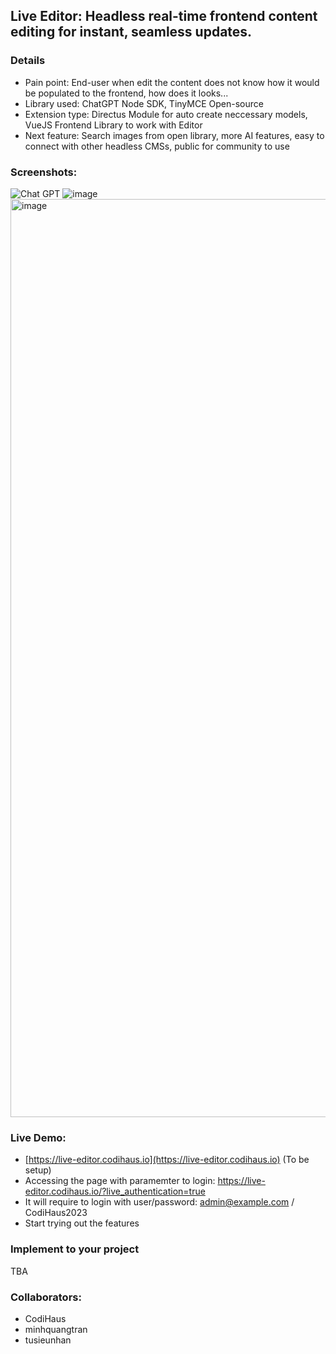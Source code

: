 ## Live Editor: Headless real-time frontend content editing for instant, seamless updates.

### Details

- Pain point: End-user when edit the content does not know how it would be populated to the frontend, how does it looks...
- Library used: ChatGPT Node SDK, TinyMCE Open-source
- Extension type: Directus Module for auto create neccessary models, VueJS Frontend Library to work with Editor
- Next feature: Search images from open library, more AI features, easy to connect with other headless CMSs, public for community to use

### Screenshots:

![Chat GPT](https://github.com/codihaus/live-editor/assets/68498487/57309ea3-1ea1-483e-8867-7e0f9e04b4da)
![image](https://github.com/codihaus/live-editor/assets/68498487/6ae7583d-b38d-440d-8402-1eddbefce9b3)
<img width="1469" alt="image" src="https://github.com/codihaus/live-editor/assets/68498487/44669e8e-9a21-4d06-888d-8777f3d30dc5">

### Live Demo:

- [https://live-editor.codihaus.io](https://live-editor.codihaus.io) (To be setup)
- Accessing the page with paramemter to login: https://live-editor.codihaus.io/?live_authentication=true
- It will require to login with user/password: admin@example.com / CodiHaus2023
- Start trying out the features

### Implement to your project

TBA

### Collaborators:

- CodiHaus
- minhquangtran
- tusieunhan
